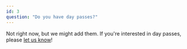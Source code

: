 ```yaml
---
id: 3
question: "Do you have day passes?"
---
```


Not right now, but we might add them. If you're interested in day passes, please <a href="https://bit.ly/metagame-interest" target="_blank">let us know</a>!